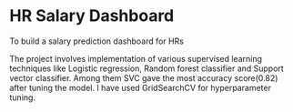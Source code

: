 # HR Salary Dashboard


To build a salary prediction dashboard for HRs

The project involves implementation of various supervised learning techniques like Logistic regression, Random forest classifier and Support vector classifier. Among them SVC gave the most accuracy score(0.82) after tuning the model. I have used GridSearchCV for hyperparameter tuning.
